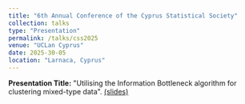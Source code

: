 ```yaml
---
title: "6th Annual Conference of the Cyprus Statistical Society"
collection: talks
type: "Presentation"
permalink: /talks/css2025
venue: "UCLan Cyprus"
date: 2025-30-05
location: "Larnaca, Cyprus"
---
```


**Presentation Title:** "Utilising the Information Bottleneck algorithm for clustering mixed-type data". [(slides)](https://drive.google.com/file/d/1x06q8tbxgb-xtwLO7bIKVNs33YZPvJn1/view?usp=sharing)
